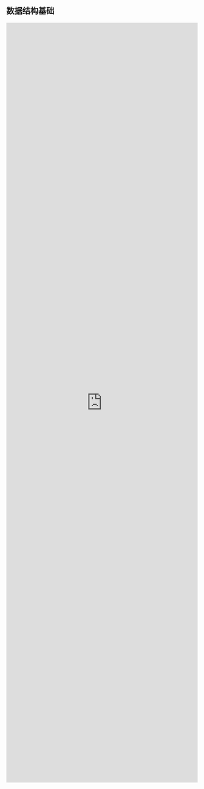 ## 数据结构基础

<iframe style="min-height:2000px" width="100%" scrolling="auto" title="AntHubTC" src="https://nbviewer.org/github/AntHubTC/AntHubTC.github.io/blob/master/pandas/jupterDoc/datastruct.ipynb" frameborder="no" loading="lazy" allowtransparency="true" allowfullscreen="true"></iframe>